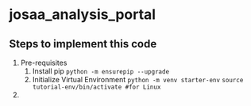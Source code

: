 # josaa_analysis_portal
## Steps to implement this code

1. Pre-requisites
   1. Install pip
      `python -m ensurepip --upgrade`
   2. Initialize Virtual Environment
      `python -m venv starter-env`
      `source tutorial-env/bin/activate #for Linux`
3. 
